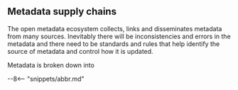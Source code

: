 <!-- SPDX-License-Identifier: CC-BY-4.0 -->
<!-- Copyright Contributors to the ODPi Egeria project 2020. -->

## Metadata supply chains

The open metadata ecosystem collects, links and disseminates metadata from many sources.  Inevitably there will be inconsistencies and errors in the metadata and there need to be standards and rules that help identify the source of metadata and control how it is updated.

Metadata is broken down into 

--8<-- "snippets/abbr.md"